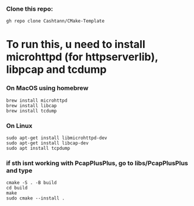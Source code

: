 ### Clone this repo:

``` gh repo clone Cashtann/CMake-Template ```

# To run this, u need to install microhttpd (for httpserverlib), libpcap and tcdump
### On MacOS using homebrew
``` 
brew install microhttpd
brew install libcap
brew install tcdump
```
### On Linux
``` 
sudo apt-get install libmicrohttpd-dev
sudo apt-get install libcap-dev
sudo apt install tcpdump 
```

### if sth isnt working with PcapPlusPlus, go to libs/PcapPlusPlus and type
``` 
cmake -S . -B build
cd build
make
sudo cmake --install .
```



